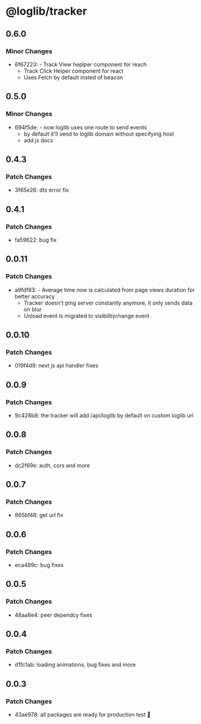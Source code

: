 # @loglib/tracker

## 0.6.0

### Minor Changes

- 6f67223: - Track View heplper component for reach
  - Track Click Helper component for react
  - Uses Fetch by default insted of beacon

## 0.5.0

### Minor Changes

- 694f5de: - now loglib uses one route to send events
  - by default it'll send to loglib domain without specifying host
  - add js docs

## 0.4.3

### Patch Changes

- 3f65e26: dts error fix

## 0.4.1

### Patch Changes

- fa59622: bug fix

## 0.0.11

### Patch Changes

- a9fdf83: - Average time now is calculated from page views duration for better accuracy
  - Tracker doesn't ping server constantly anymore, it only sends data on blur
  - Unload event is migrated to visibilitychange event

## 0.0.10

### Patch Changes

- 019f4d9: next js api handler fixes

## 0.0.9

### Patch Changes

- 9c428b8: the tracker will add /api/loglib by default on custom loglib url

## 0.0.8

### Patch Changes

- dc2f69e: auth, cors and more

## 0.0.7

### Patch Changes

- 865bf48: get url fix

## 0.0.6

### Patch Changes

- eca489c: bug fixes

## 0.0.5

### Patch Changes

- 48aa8e4: peer dependcy fixes

## 0.0.4

### Patch Changes

- d1fc1ab: loading animations, bug fixes and more

## 0.0.3

### Patch Changes

- 43ae978: all packages are ready for production test 🚀
